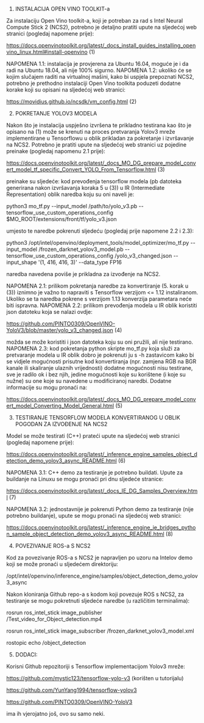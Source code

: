 1. INSTALACIJA OPEN VINO TOOLKIT-a

Za instalaciju Open Vino toolkit-a, koji je potreban za rad s Intel Neural Compute Stick 2 (NCS2), potrebno je detaljno pratiti upute na sljedećoj web stranici (pogledaj napomene prije):

https://docs.openvinotoolkit.org/latest/_docs_install_guides_installing_openvino_linux.html#install-openvino (1)

NAPOMENA 1.1: instalacija je provjerena za Ubuntu 16.04, moguće je i da radi na Ubuntu 18.04, ali nije 100% sigurno. 
NAPOMENA 1.2: ukoliko će se kojim slučajem raditi na virtualnoj mašini, kako bi uspjela prepoznati NCS2, potrebno je prethodno instalaciji Open Vino toolkita poduzeti dodatne korake koji su opisani na sljedećoj web stranici:

https://movidius.github.io/ncsdk/vm_config.html (2)

2. POKRETANJE YOLOV3 MODELA

Nakon što je instalacija uspješno izvršena te prikladno testirana kao što je opisano na (1) može se krenuti na proces pretvaranja Yolov3 mreže implementirane u Tensorflowu u oblik prikladan za pokretanje i izvršavanje na NCS2. Potrebno je pratiti upute na sljedećoj web stranici uz pojedine preinake (pogledaj napomenu 2.1 prije):

https://docs.openvinotoolkit.org/latest/_docs_MO_DG_prepare_model_convert_model_tf_specific_Convert_YOLO_From_Tensorflow.html (3)

preinake su sljedeće:
kod prevođenja tensorflow modela (pb datoteka generirana nakon izvršavanja koraka 5 u (3)) u IR (Intermediate Representation) oblik naredba koju su oni naveli je:

python3 mo_tf.py --input_model /path/to/yolo_v3.pb --tensorflow_use_custom_operations_config $MO_ROOT/extensions/front/tf/yolo_v3.json

umjesto te naredbe pokrenuti sljedeću (pogledaj prije napomene 2.2 i 2.3):

python3 /opt/intel/openvino/deployment_tools/model_optimizer/mo_tf.py --input_model <path do pb datoteke>/frozen_darknet_yolov3_model.pb --tensorflow_use_custom_operations_config <path do json datoteke>/yolo_v3_changed.json --input_shape '(1, 416, 416, 3)' --data_type FP16

naredba navedena poviše je prikladna za izvođenje na NCS2.


NAPOMENA 2.1: prilikom pokretanja naredbe za konvertiranje (5. korak u (3)) iznimno je važno to napraviti s Tensorflow verzijom <= 1.12 instaliranom. Ukoliko se ta naredba pokrene s verzijom 1.13 konverzija parametara neće biti ispravna.
NAPOMENA 2.2: prilikom prevođenja modela u IR oblik koristiti json datoteku koja se nalazi ovdje:

https://github.com/PINTO0309/OpenVINO-YoloV3/blob/master/yolo_v3_changed.json (4)

možda se može koristiti i json datoteka koju su oni pružili, ali nije testirano.
NAPOMENA 2.3: kod pokretanja python skripte mo_tf.py koja služi za pretvaranje modela u IR oblik dobro je pokrenuti ju s -h zastavicom kako bi se vidjele mogućnosti prisutne kod konvertiranja (npr. zamjena RGB na BGR kanale ili skaliranje ulaznih vrijednosti) dodatne mogućnosti nisu testirane, sve je radilo ok i bez njih, jedine mogućnosti koje su korištene (i koje su nužne) su one koje su navedene u modificiranoj naredbi. Dodatne informacije su mogu pronaći na:

https://docs.openvinotoolkit.org/latest/_docs_MO_DG_prepare_model_convert_model_Converting_Model_General.html (5)

3. TESTIRANJE TENSORFLOW MODELA KONVERTIRANOG U OBLIK POGODAN ZA IZVOĐENJE NA NCS2

Model se može testirati (C++) prateći upute na sljedećoj web stranici (pogledaj napomene prije):

https://docs.openvinotoolkit.org/latest/_inference_engine_samples_object_detection_demo_yolov3_async_README.html (6)

NAPOMENA 3.1: C++ demo za testiranje je potrebno buildati. Upute za buildanje na Linuxu se mogu pronaći pri dnu sljedeće stranice:

https://docs.openvinotoolkit.org/latest/_docs_IE_DG_Samples_Overview.html (7)

NAPOMENA 3.2: jednostavnije je pokrenuti Python demo za testiranje (nije potrebno buildanje), upute se mogu pronaći na sljedećoj web stranici:

https://docs.openvinotoolkit.org/latest/_inference_engine_ie_bridges_python_sample_object_detection_demo_yolov3_async_README.html (8)

4. POVEZIVANJE ROS-a S NCS2

Kod za povezivanje ROS-a s NCS2 je napravljen po uzoru na Intelov demo koji se može pronaći u sljedećem direktoriju:

/opt/intel/openvino/inference_engine/samples/object_detection_demo_yolov3_async

Nakon kloniranja Github repo-a s kodom koji povezuje ROS s NCS2, za testiranje se mogu pokretnuti sljedeće naredbe (u različitim terminalima):

rosrun ros_intel_stick image_publisher <path do mp4 datoteke>/Test_video_for_Object_detection.mp4

rosrun ros_intel_stick image_subscriber <path do xml datoteke>/frozen_darknet_yolov3_model.xml

rostopic echo /object_detection

5. DODACI:

Korisni Github repozitoriji s Tensorflow implementacijom Yolov3 mreže:

https://github.com/mystic123/tensorflow-yolo-v3 (korišten u tutorijalu)

https://github.com/YunYang1994/tensorflow-yolov3 

https://github.com/PINTO0309/OpenVINO-YoloV3 

ima ih vjerojatno još, ovo su samo neki.

